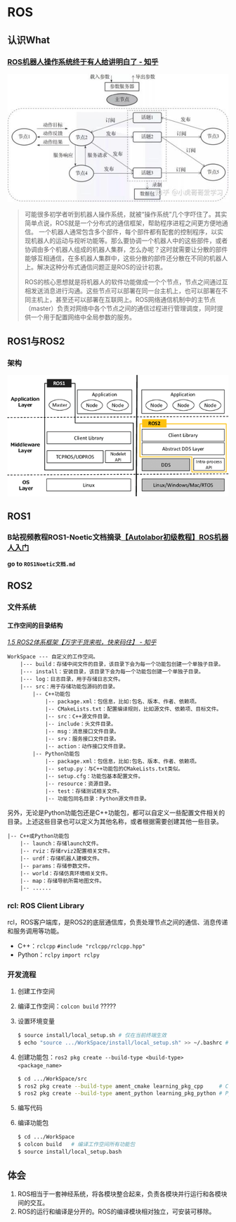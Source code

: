 # ROS

## 认识What

### [ROS机器人操作系统终于有人给讲明白了 - 知乎](https://zhuanlan.zhihu.com/p/500130466)

![ROS计算图](./images/ROS计算图.jpg "ROS计算图")

> 可能很多初学者听到机器人操作系统，就被“操作系统”几个字吓住了。其实简单点说，ROS就是一个分布式的通信框架，帮助程序进程之间更方便地通信。
> 一个机器人通常包含多个部件，每个部件都有配套的控制程序，以实现机器人的运动与视听功能等。那么要协调一个机器人中的这些部件，或者协调由多个机器人组成的机器人集群，怎么办呢？这时就需要让分散的部件能够互相通信，在多机器人集群中，这些分散的部件还分散在不同的机器人上。解决这种分布式通信问题正是ROS的设计初衷。
>
> ROS的核心思想就是将机器人的软件功能做成一个个节点，节点之间通过互相发送消息进行沟通。这些节点可以部署在同一台主机上，也可以部署在不同主机上，甚至还可以部署在互联网上。ROS网络通信机制中的主节点（master）负责对网络中各个节点之间的通信过程进行管理调度，同时提供一个用于配置网络中全局参数的服务。

## ROS1与ROS2

### 架构

![ROS&ROS2架构图](./images/ROS&ROS2架构图.png "ROS&ROS2架构图")

## ROS1

### B站视频教程ROS1-Noetic文档摘录[【Autolabor初级教程】ROS机器人入门](https://www.bilibili.com/video/BV1Ci4y1L7ZZ/)

**go to `ROS1Noetic文档.md`**

## ROS2

### 文件系统

#### 工作空间的目录结构

*[1.5 ROS2体系框架【万字干货来啦，快来码住】 - 知乎](https://zhuanlan.zhihu.com/p/655747465)*

```auto
WorkSpace --- 自定义的工作空间。
    |--- build：存储中间文件的目录，该目录下会为每一个功能包创建一个单独子目录。
    |--- install：安装目录，该目录下会为每一个功能包创建一个单独子目录。
    |--- log：日志目录，用于存储日志文件。
    |--- src：用于存储功能包源码的目录。
        |-- C++功能包
            |-- package.xml：包信息，比如:包名、版本、作者、依赖项。
            |-- CMakeLists.txt：配置编译规则，比如源文件、依赖项、目标文件。
            |-- src：C++源文件目录。
            |-- include：头文件目录。
            |-- msg：消息接口文件目录。
            |-- srv：服务接口文件目录。
            |-- action：动作接口文件目录。
        |-- Python功能包
            |-- package.xml：包信息，比如:包名、版本、作者、依赖项。
            |-- setup.py：与C++功能包的CMakeLists.txt类似。
            |-- setup.cfg：功能包基本配置文件。
            |-- resource：资源目录。
            |-- test：存储测试相关文件。
            |-- 功能包同名目录：Python源文件目录。
```

另外，无论是Python功能包还是C++功能包，都可以自定义一些配置文件相关的目录。上述这些目录也可以定义为其他名称，或者根据需要创建其他一些目录。

```auto
|-- C++或Python功能包
    |-- launch：存储launch文件。
    |-- rviz：存储rviz2配置相关文件。
    |-- urdf：存储机器人建模文件。
    |-- params：存储参数文件。
    |-- world：存储仿真环境相关文件。
    |-- map：存储导航所需地图文件。
    |-- ......
```

### rcl: ROS Client Library

rcl，ROS客户端库，是ROS2的底层通信库，负责处理节点之间的通信、消息传递和服务调用等功能。

- C++：`rclcpp`
    `#include "rclcpp/rclcpp.hpp"`
- Python：`rclpy`
    `import rclpy`

### 开发流程

1. 创建工作空间
2. 编译工作空间：`colcon build` ?????
3. 设置环境变量

    ```Bash
    $ source install/local_setup.sh # 仅在当前终端生效
    $ echo "source .../WorkSpace/install/local_setup.sh" >> ~/.bashrc # 所有终端均生效
    ```

4. 创建功能包：`ros2 pkg create --build-type <build-type> <package_name>`

    ```Bash
    $ cd .../WorkSpace/src
    $ ros2 pkg create --build-type ament_cmake learning_pkg_cpp     # C++
    $ ros2 pkg create --build-type ament_python learning_pkg_python # Python
    ```

5. 编写代码
6. 编译功能包

    ```Bash
    $ cd .../WorkSpace
    $ colcon build   # 编译工作空间所有功能包
    $ source install/local_setup.bash
    ```

## 体会

1. ROS相当于一套神经系统，将各模块整合起来，负责各模块并行运行和各模块间的交互。
2. ROS的运行和编译是分开的。ROS的编译模块相对独立，可安装可移除。
